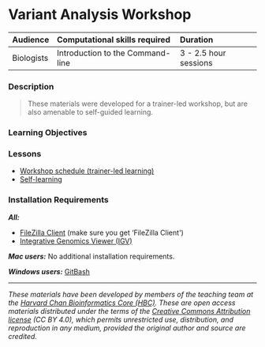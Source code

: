 # Variant Analysis Workshop 

| Audience | Computational skills required| Duration |
:----------|:----------|:----------|
| Biologists | Introduction to the Command-line | 3 - 2.5 hour sessions |

### Description

> These materials were developed for a trainer-led workshop, but are also amenable to self-guided learning.

### Learning Objectives

### Lessons
* [Workshop schedule (trainer-led learning)](schedule/README.md)
* [Self-learning](schedule/self-learning.md)

### Installation Requirements
***All:***
- [FileZilla Client](https://filezilla-project.org/download.php?type=client) (make sure you get ‘FileZilla Client')
- [Integrative Genomics Viewer (IGV)](https://software.broadinstitute.org/software/igv/)

***Mac users:***
No additional installation requirements.  

***Windows users:***
[GitBash](https://git-scm.com/download/win)  


****

*These materials have been developed by members of the teaching team at the [Harvard Chan Bioinformatics Core (HBC)](http://bioinformatics.sph.harvard.edu/). These are open access materials distributed under the terms of the [Creative Commons Attribution license](https://creativecommons.org/licenses/by/4.0/) (CC BY 4.0), which permits unrestricted use, distribution, and reproduction in any medium, provided the original author and source are credited.*
